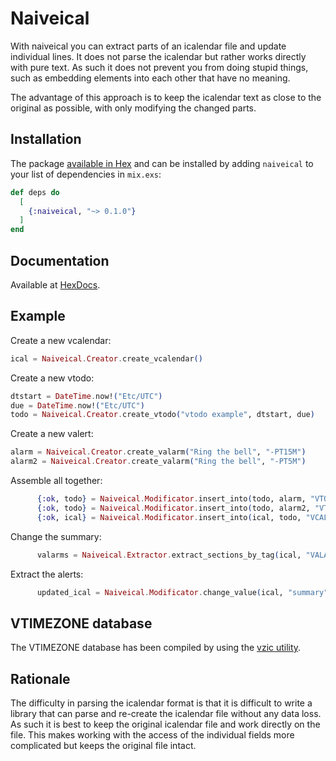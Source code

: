 # Naiveical

With naiveical you can extract parts of an icalendar file and update individual
lines. It does not parse the icalendar but rather works directly with pure text.
As such it does not prevent you from doing stupid things, such as embedding
elements into each other that have no meaning.

The advantage of this approach is to keep the icalendar text as close to the
original as possible, with only modifying the changed parts. 

## Installation

The package [available in Hex](https://hex.pm/packages/naiveical) and can be installed
by adding `naiveical` to your list of dependencies in `mix.exs`:

```elixir
def deps do
  [
    {:naiveical, "~> 0.1.0"}
  ]
end
```

## Documentation

Available at [HexDocs](https://hexdocs.pm/naiveical).

## Example

Create a new vcalendar:

``` elixir
ical = Naiveical.Creator.create_vcalendar()
```

Create a new vtodo:

``` elixir
dtstart = DateTime.now!("Etc/UTC")
due = DateTime.now!("Etc/UTC")
todo = Naiveical.Creator.create_vtodo("vtodo example", dtstart, due)
```

Create a new valert:

``` elixir
alarm = Naiveical.Creator.create_valarm("Ring the bell", "-PT15M")
alarm2 = Naiveical.Creator.create_valarm("Ring the bell", "-PT5M")
```

Assemble all together:

``` elixir
      {:ok, todo} = Naiveical.Modificator.insert_into(todo, alarm, "VTODO")
      {:ok, todo} = Naiveical.Modificator.insert_into(todo, alarm2, "VTODO")
      {:ok, ical} = Naiveical.Modificator.insert_into(ical, todo, "VCALENDAR")
```

Change the summary:

``` elixir
      valarms = Naiveical.Extractor.extract_sections_by_tag(ical, "VALARM")
```

Extract the alerts:

``` elixir
      updated_ical = Naiveical.Modificator.change_value(ical, "summary", "my updated summary")
```

## VTIMEZONE database
The VTIMEZONE database has been compiled by using the [vzic utility](https://github.com/libical/vzic).

## Rationale

The difficulty in parsing the icalendar format is that it is difficult to write a library that can parse and re-create the icalendar
file without any data loss. As such it is best to keep the original icalendar file and work directly on the file. This makes working
with the access of the individual fields more complicated but keeps the original file intact.
